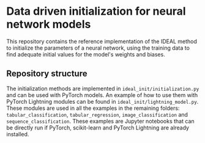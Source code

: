 # Data driven initialization for neural network models

This repository contains the reference implementation of the IDEAL method to initialize the parameters of a neural network, using the training data to find adequate initial values for the model's weights and biases.

## Repository structure

The initialization methods are implemented in `ideal_init/initialization.py` and can be used with PyTorch models. An example of how to use them with PyTorch Lightning modules can be found in `ideal_init/lightning_model.py`. These modules are used in all the examples in the remaining folders: `tabular_classification`, `tabular_regression`, `image_classification` and `sequence_classification`. These examples are Jupyter notebooks that can be directly run if PyTorch, scikit-learn and PyTorch Lightning are already installed.
